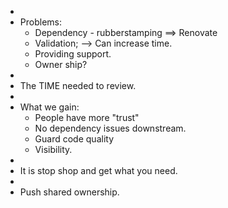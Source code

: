 -
- Problems:
	- Dependency - rubberstamping ==> Renovate
	- Validation; --> Can increase time.
	- Providing support.
	- Owner ship?
-
- The TIME needed to review.
-
- What we gain:
	- People have more "trust"
	- No dependency issues downstream.
	- Guard code quality
	- Visibility.
-
- It is stop shop and get what you need.
-
- Push shared ownership.